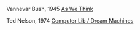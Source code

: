 Vannevar Bush, 1945
[As We Think](https://web.archive.org/web/20011201210444if_/http:/www.isg.sfu.ca:80/~duchier/misc/vbush/vbush.txt)

Ted Nelson, 1974
[Computer Lib / Dream Machines](http://www.digibarn.com/collections/books/computer-lib/)


